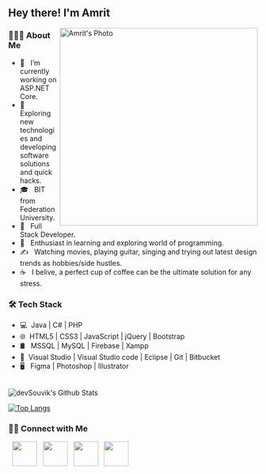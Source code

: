<h2> Hey there! I'm Amrit</h2>
<img align="right" alt="Amrit's Photo" src="https://www.nicepng.com/png/full/380-3801129_glider-offers-a-clean-and-elegant-way-to.png" width="400" />

<h3> 👨🏻‍💻 About Me </h3>

- 🔭 &nbsp; I’m currently working on ASP.NET Core.
- 🤔 &nbsp; Exploring new technologies and developing software solutions and quick hacks.
- 🎓 &nbsp; BIT from Federation University.
- 💼 &nbsp; Full Stack Developer.
- 🌱 &nbsp; Enthusiast in learning and exploring world of programming.
- ✍️ &nbsp; Watching movies, playing guitar, singing and trying out latest design trends as hobbies/side hustles.
- ☕ &nbsp; I belive, a perfect cup of coffee can be the ultimate solution for any stress. 

<h3>🛠 Tech Stack</h3>

- 💻 &nbsp;Java | C# | PHP 
- 🌐 &nbsp;HTML5 | CSS3 | JavaScript | jQuery | Bootstrap 
- 🛢 &nbsp; MSSQL | MySQL | Firebase | Xampp
- 🔧 &nbsp;Visual Studio | Visual Studio code | Eclipse | Git | Bitbucket
- 🖥 &nbsp; Figma | Photoshop |  Illustrator

<br>

<img align="center" src="https://github-readme-stats.vercel.app/api?username=amritdumre10&include_all_commits=true&count_private=true&show_icons=true&line_height=20&title_color=7A7ADB&icon_color=2234AE&text_color=D3D3D3&bg_color=0,000000,130F40" alt="devSouvik's Github Stats">

</br>

[![Top Langs](https://github-readme-stats.vercel.app/api/top-langs/?username=amritdumre10&layout=compact&text_color=daf7dc&bg_color=151515)](https://github.com/amritdumre10/github-readme-stats)


<h3> 🤝🏻 Connect with Me </h3>

<p align="left">
&nbsp; <a href="https://twitter.com/amritdumre10/" target="_blank" rel="noopener noreferrer"><img src="https://img.icons8.com/plasticine/100/000000/twitter.png" width="50" /></a>  
&nbsp; <a href="https://www.instagram.com/amritdumre10/" target="_blank" rel="noopener noreferrer"><img src="https://img.icons8.com/plasticine/100/000000/instagram-new.png" width="50" /></a>  
&nbsp; <a href="https://www.linkedin.com//in/amritdumre10/" target="_blank" rel="noopener noreferrer"><img src="https://img.icons8.com/plasticine/100/000000/linkedin.png" width="50" /></a>
&nbsp; <a href="mailto:amritdumre10@gmail.com" target="_blank" rel="noopener noreferrer"><img src="https://img.icons8.com/plasticine/100/000000/gmail.png"  width="50" /></a>
</p>
